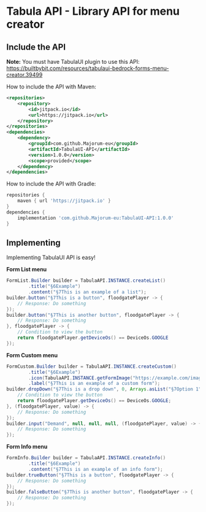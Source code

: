 # Tabula API - Library API for menu creator

## Include the API

**Note:** You must have TabulaUI plugin to use this API: https://builtbybit.com/resources/tabulaui-bedrock-forms-menu-creator.39499

How to include the API with Maven: 
```xml
<repositories>
    <repository>
        <id>jitpack.io</id>
        <url>https://jitpack.io</url>
    </repository>
</repositories>
<dependencies>
    <dependency>
        <groupId>com.github.Majorum-eu</groupId>
        <artifactId>TabulaUI-API</artifactId>
        <version>1.0.0</version>
        <scope>provided</scope>
    </dependency>
</dependencies>
```

How to include the API with Gradle:
```groovy
repositories {
    maven { url 'https://jitpack.io' }
}
dependencies {
    implementation 'com.github.Majorum-eu:TabulaUI-API:1.0.0'
}
```


## Implementing 
Implementing TabulaUI API is easy!

**Form List menu**
```java
FormList.Builder builder = TabulaAPI.INSTANCE.createList()
        .title("§6Example")
        .content("§7This is an example of a list");
builder.button("§7This is a button", floodgatePlayer -> {
    // Response: Do something
});
builder.button("§7This is another button", floodgatePlayer -> {
    // Response: Do something
}, floodgatePlayer -> {
    // Condition to view the button
    return floodgatePlayer.getDeviceOs() == DeviceOs.GOOGLE
});
```
**Form Custom menu**
```java
FormCustom.Builder builder = TabulaAPI.INSTANCE.createCustom()
        .title("§6Example")
        .icon(TabulaAPI.INSTANCE.getFormImage("https://example.com/image.png"))
        .label("§7This is an example of a custom form");
builder.dropDown("§7This is a drop down", 0, Arrays.asList("§7Option 1", "§7Option 2", "§7Option 3"), floodgatePlayer -> {
    // Condition to view the button
    return floodgatePlayer.getDeviceOs() == DeviceOs.GOOGLE;
}, (floodgatePlayer, value) -> {
    // Response: Do something
});
builder.input("Demand", null, null, null, (floodgatePlayer, value) -> {
    // Response: Do something
});
```
**Form Info menu**
```java
FormInfo.Builder builder = TabulaAPI.INSTANCE.createInfo()
        .title("§6Example")
        .content("§7This is an example of an info form");
builder.trueButton("§7This is a button", floodgatePlayer -> {
    // Response: Do something
});
builder.falseButton("§7This is another button", floodgatePlayer -> {
    // Response: Do something
});
```
